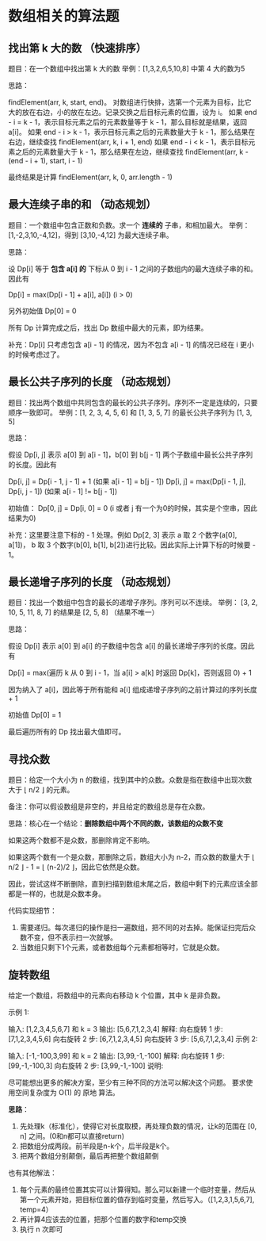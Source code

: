# 数组相关的算法题

## 找出第 k 大的数 （快速排序）

题目：在一个数组中找出第 k 大的数
举例：[1,3,2,6,5,10,8] 中第 4 大的数为5

思路：

findElement(arr, k, start, end)。
对数组进行快排，选第一个元素为目标，比它大的放在右边，小的放在左边。记录交换之后目标元素的位置，设为 i。
如果 end - i = k - 1，表示目标元素之后的元素数量等于 k - 1，那么目标就是结果，返回 a[i]。
如果 end - i > k - 1，表示目标元素之后的元素数量大于 k - 1，那么结果在右边，继续查找 findElement(arr, k, i + 1, end)
如果 end - i < k - 1，表示目标元素之后的元素数量大于 k - 1，那么结果在左边，继续查找 findElement(arr, k - (end - i + 1), start, i - 1)

最终结果是计算 findElement(arr, k, 0, arr.length - 1)

## 最大连续子串的和 （动态规划）

题目：一个数组中包含正数和负数。求一个 __连续的__ 子串，和相加最大。
举例：[1,-2,3,10,-4,12]，得到 [3,10,-4,12] 为最大连续子串。

思路：

设 Dp[i] 等于 __包含 a[i] 的__ 下标从 0 到 i - 1 之间的子数组内的最大连续子串的和。因此有

Dp[i] = max(Dp[i - 1] + a[i], a[i]) (i > 0)

另外初始值 Dp[0] = 0

所有 Dp 计算完成之后，找出 Dp 数组中最大的元素，即为结果。

补充：Dp[i] 只考虑包含 a[i - 1] 的情况，因为不包含 a[i - 1] 的情况已经在 i 更小的时候考虑过了。

## 最长公共子序列的长度 （动态规划）

题目：找出两个数组中共同包含的最长的公共子序列。序列不一定是连续的，只要顺序一致即可。
举例：[1, 2, 3, 4, 5, 6] 和 [1, 3, 5, 7] 的最长公共子序列为 [1, 3, 5]

思路：

假设 Dp[i, j] 表示 a[0] 到 a[i - 1]，b[0] 到 b[j - 1] 两个子数组中最长公共子序列的长度。因此有

Dp[i, j] = Dp[i - 1, j - 1] + 1 (如果 a[i - 1] = b[j - 1])
Dp[i, j] = max(Dp[i - 1, j], Dp[i, j - 1]) (如果 a[i - 1] != b[j - 1])

初始值： Dp[0, j] = Dp[i, 0] = 0 (i 或者 j 有一个为0的时候，其实是个空串，因此结果为0)

补充：这里要注意下标的 - 1 处理。例如 Dp[2, 3] 表示 a 取 2 个数字(a[0], a[1])， b 取 3 个数字(b[0], b[1], b[2])进行比较。因此实际上计算下标的时候要 - 1。

## 最长递增子序列的长度 （动态规划）

题目：找出一个数组中包含的最长的递增子序列。序列可以不连续。
举例： [3, 2, 10, 5, 11, 8, 7] 的结果是 [2, 5, 8] （结果不唯一）

思路：

假设 Dp[i] 表示 a[0] 到 a[i] 的子数组中包含 a[i] 的最长递增子序列的长度。因此有

Dp[i] = max(遍历 k 从 0 到 i - 1，当 a[i] > a[k] 时返回 Dp[k]，否则返回 0) + 1

因为纳入了 a[i]，因此等于所有能和 a[i] 组成递增子序列的之前计算过的序列长度 + 1

初始值 Dp[0] = 1

最后遍历所有的 Dp 找出最大值即可。

## 寻找众数

题目：给定一个大小为 n 的数组，找到其中的众数。众数是指在数组中出现次数大于 ⌊ n/2 ⌋ 的元素。

备注：你可以假设数组是非空的，并且给定的数组总是存在众数。

思路：核心在一个结论：**删除数组中两个不同的数，该数组的众数不变**

如果这两个数都不是众数，那删除肯定不影响。

如果这两个数有一个是众数，那删除之后，数组大小为 n-2，而众数的数量大于 ⌊ n/2 ⌋ - 1 = ⌊ (n-2)/2 ⌋，因此它依然是众数。

因此，尝试这样不断删除，直到扫描到数组末尾之后，数组中剩下的元素应该全部都是一样的，也就是众数本身。

代码实现细节：
1. 需要递归。每次递归的操作是扫一遍数组，把不同的对去掉。能保证扫完后众数不变，但不表示扫一次就够。
2. 当数组只剩下1个元素，或者数组每个元素都相等时，它就是众数。

## 旋转数组

给定一个数组，将数组中的元素向右移动 k 个位置，其中 k 是非负数。

示例 1:

输入: [1,2,3,4,5,6,7] 和 k = 3
输出: [5,6,7,1,2,3,4]
解释:
向右旋转 1 步: [7,1,2,3,4,5,6]
向右旋转 2 步: [6,7,1,2,3,4,5]
向右旋转 3 步: [5,6,7,1,2,3,4]
示例 2:

输入: [-1,-100,3,99] 和 k = 2
输出: [3,99,-1,-100]
解释:
向右旋转 1 步: [99,-1,-100,3]
向右旋转 2 步: [3,99,-1,-100]
说明:

尽可能想出更多的解决方案，至少有三种不同的方法可以解决这个问题。
要求使用空间复杂度为 O(1) 的 原地 算法。

**思路**：
1. 先处理k（标准化），使得它对长度取模，再处理负数的情况，让k的范围在 [0, n] 之间。(0和n都可以直接return)
2. 把数组分成两段。前半段是n-k个，后半段是k个。
3. 把两个数组分别颠倒，最后再把整个数组颠倒

也有其他解法：
1. 每个元素的最终位置其实可以计算得知。那么可以新建一个临时变量，然后从第一个元素开始，把目标位置的值存到临时变量，然后写入。（[1,2,3,1,5,6,7], temp=4）
2. 再计算4应该去的位置，把那个位置的数字和temp交换
3. 执行 n 次即可